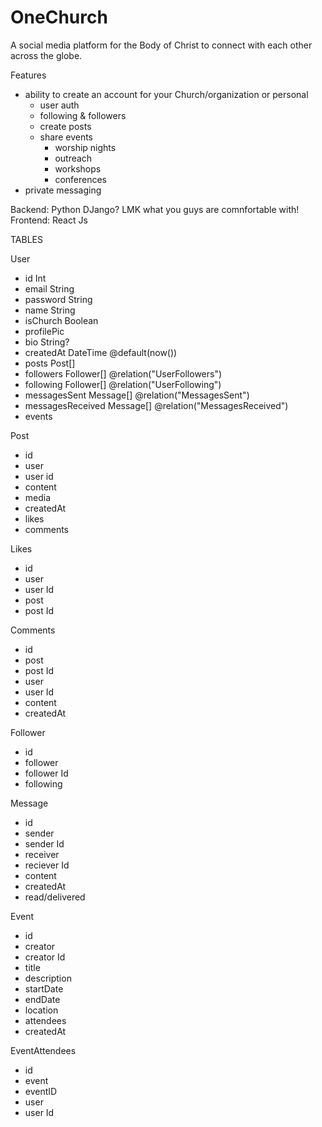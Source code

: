 # OneChurch

A social media platform for the Body of Christ to connect with each other across the globe. 

Features
- ability to create an account for your Church/organization or personal
    - user auth
    - following & followers
    - create posts
    - share events
        - worship nights
        - outreach
        - workshops
        - conferences
- private messaging

Backend: Python DJango? LMK what you guys are comnfortable with!
Frontend: React Js

TABLES

User
-   id          Int       
- email       String    
- password    String    
- name        String
- isChurch    Boolean   
- profilePic     
- bio         String?
- createdAt   DateTime  @default(now())
- posts       Post[]
- followers   Follower[] @relation("UserFollowers")
- following   Follower[] @relation("UserFollowing")
- messagesSent Message[] @relation("MessagesSent")
- messagesReceived Message[] @relation("MessagesReceived")
- events 

Post
- id
- user
- user id
- content
- media
- createdAt
- likes
- comments

Likes
- id
- user
- user Id
- post
- post Id

Comments
- id
- post 
- post Id
- user 
- user Id
- content
- createdAt

Follower 
- id 
- follower
- follower Id
- following

Message
- id 
- sender 
- sender Id
- receiver
- reciever Id
- content 
- createdAt
- read/delivered 

Event
- id
- creator 
- creator Id
- title
- description
- startDate
- endDate
- location
- attendees
- createdAt

EventAttendees
- id 
- event
- eventID
- user
- user Id